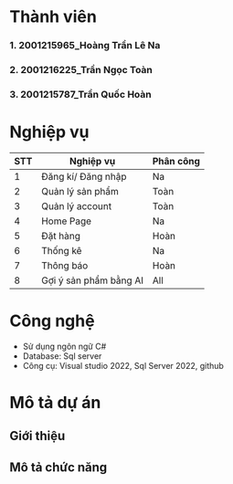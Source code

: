 # Thành viên
### 1. 2001215965_Hoàng Trần Lê Na
### 2. 2001216225_Trần Ngọc Toàn
### 3. 2001215787_Trần Quốc Hoàn
# Nghiệp vụ
| STT| Nghiệp vụ | Phân công |
|----|-----------|-----------|
| 1 | Đăng kí/ Đăng nhập | Na | 
| 2 | Quản lý sản phẩm | Toàn |  
| 3 | Quản lý account |Toàn | 
| 4 | Home Page | Na | 
| 5 | Đặt hàng | Hoàn | 
| 6 | Thống kê | Na | 
| 7 | Thông báo | Hoàn | 
| 8 | Gợi ý sản phẩm bằng AI | All | 
# Công nghệ
- Sử dụng ngôn ngữ C#
- Database: Sql server
- Công cụ: Visual studio 2022, Sql Server 2022, github
# Mô tả dự án
## Giới thiệu
### 
## Mô tả chức năng

